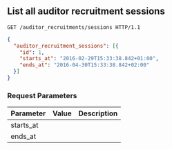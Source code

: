 ## List all auditor recruitment sessions

```http
GET /auditor_recruitments/sessions HTTP/1.1
```

```json
{
  "auditor_recruitment_sessions": [{
    "id": 1,
    "starts_at": "2016-02-29T15:33:38.842+01:00",
    "ends_at": "2016-04-30T15:33:38.842+02:00"
  }]
}
```

### Request Parameters

Parameter           |  Value | Description
------------------- | ------ | ------
starts_at           | |
ends_at             | |
